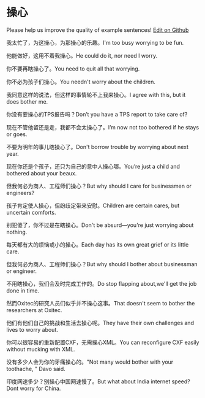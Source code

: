 # 操心

Please help us improve the quality of example sentences! [Edit on Github](https://github.com/jiyushe/jiyu-example-sentence-source/blob/main/chinese/caoxin.md)

<p><span class="chinese">我太忙了，为这操心，为那操心的乐趣。</span><span class="english">I'm too busy worrying to be fun.</span></p>

<p><span class="chinese">他能做好，这用不着我操心。</span><span class="english">He could do it, nor need I worry.</span></p>

<p><span class="chinese">你不要再瞎操心了。</span><span class="english">You need to quit all that worrying.</span></p>

<p><span class="chinese">你不必为孩子们操心。</span><span class="english">You needn't worry about the children.</span></p>

<p><span class="chinese">我同意这样的说法，但这样的事情轮不上我来操心。</span><span class="english">I agree with this, but it does bother me.</span></p>

<p><span class="chinese">你没有要操心的TPS报告吗？</span><span class="english">Don’t you have a TPS report to take care of?</span></p>

<p><span class="chinese">现在不管他留还是走，我都不会太操心了。</span><span class="english">I’m now not too bothered if he stays or goes.</span></p>

<p><span class="chinese">不要为明年的事儿瞎操心了。</span><span class="english">Don't borrow trouble by worrying about next year.</span></p>

<p><span class="chinese">现在你还是个孩子，还只为自己的意中人操心哪。</span><span class="english">You’re just a child and bothered about your beaux.</span></p>

<p><span class="chinese">但我何必为商人、工程师们操心？</span><span class="english">But why should I care for businessmen or engineers?</span></p>

<p><span class="chinese">孩子肯定使人操心，但纷歧定带来安慰。</span><span class="english">Children are certain cares, but uncertain comforts.</span></p>

<p><span class="chinese">别犯傻了，你不过是在瞎操心。</span><span class="english">Don't be absurd—you're just worrying about nothing.</span></p>

<p><span class="chinese">每天都有大的烦恼或小的操心。</span><span class="english">Each day has its own great grief or its little care.</span></p>

<p><span class="chinese">但我何必为商人、工程师们操心？</span><span class="english">But why should I bother about businessman or engineer.</span></p>

<p><span class="chinese">不用瞎操心，我们会及时完成工作的。</span><span class="english">Do stop flapping about,we'll get the job done in time.</span></p>

<p><span class="chinese">然而Oxitec的研究人员们似乎并不操心这事。</span><span class="english">That doesn't seem to bother the researchers at Oxitec.</span></p>

<p><span class="chinese">他们有他们自己的挑战和生活去操心呢。</span><span class="english">They have their own challenges and lives to worry about.</span></p>

<p><span class="chinese">你可以很容易的重新配置CXF，无需操心XML。</span><span class="english">You can reconfigure CXF easily without mucking with XML.</span></p>

<p><span class="chinese">没有多少人会为你的牙痛操心的。</span><span class="english">"Not many would bother with your toothache, " Davo said.</span></p>

<p><span class="chinese">印度网速多少？别操心中国网速慢了。</span><span class="english">But what about India internet speed? Dont worry for China.</span></p>

